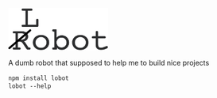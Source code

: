 <img src="./logo.png" width="201" height="85" />

A dumb robot that supposed to help me to build nice projects


```
npm install lobot
lobot --help
```
